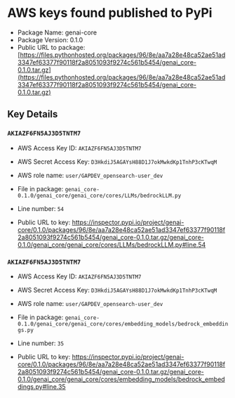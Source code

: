 # AWS keys found published to PyPi

* Package Name: genai-core
* Package Version: 0.1.0
* Public URL to package: [https://files.pythonhosted.org/packages/96/8e/aa7a28e48ca52ae51ad3347ef63377f90118f2a8051093f9274c561b5454/genai_core-0.1.0.tar.gz](https://files.pythonhosted.org/packages/96/8e/aa7a28e48ca52ae51ad3347ef63377f90118f2a8051093f9274c561b5454/genai_core-0.1.0.tar.gz)

## Key Details

### `AKIAZF6FN5AJ3D5TNTM7`

* AWS Access Key ID: `AKIAZF6FN5AJ3D5TNTM7`
* AWS Secret Access Key: `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` 
* AWS role name: `user/GAPDEV_opensearch-user_dev`
* File in package: `genai_core-0.1.0/genai_core/genai_core/cores/LLMs/bedrockLLM.py`
* Line number: `54`

* Public URL to key: https://inspector.pypi.io/project/genai-core/0.1.0/packages/96/8e/aa7a28e48ca52ae51ad3347ef63377f90118f2a8051093f9274c561b5454/genai_core-0.1.0.tar.gz/genai_core-0.1.0/genai_core/genai_core/cores/LLMs/bedrockLLM.py#line.54



### `AKIAZF6FN5AJ3D5TNTM7`

* AWS Access Key ID: `AKIAZF6FN5AJ3D5TNTM7`
* AWS Secret Access Key: `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` 
* AWS role name: `user/GAPDEV_opensearch-user_dev`
* File in package: `genai_core-0.1.0/genai_core/genai_core/cores/embedding_models/bedrock_embeddings.py`
* Line number: `35`

* Public URL to key: https://inspector.pypi.io/project/genai-core/0.1.0/packages/96/8e/aa7a28e48ca52ae51ad3347ef63377f90118f2a8051093f9274c561b5454/genai_core-0.1.0.tar.gz/genai_core-0.1.0/genai_core/genai_core/cores/embedding_models/bedrock_embeddings.py#line.35


